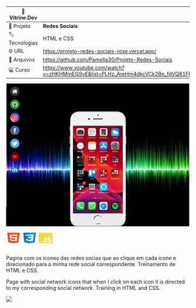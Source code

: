 | 🚀 Vitrine.Dev | | 
| -------------  | --- |
| 📌 Projeto | **Redes Sociais**
| :label: Tecnologias | HTML e CSS
| :globe_with_meridians: URL | https://projeto-redes-sociais-rose.vercel.app/
| :file_folder: Arquivos |  https://github.com/Pamella30/Projeto-Redes-Sociais
| :computer: Curso | https://www.youtube.com/watch?v=zHKHMmEG9vE&list=PLHz_AreHm4dkcVCk2Bn_fdVQ81Fkrh6WT

<!-- Inserir imagem com a #vitrinedev ao final do link -->
![](https://raw.githubusercontent.com/Pamella30/Projeto-Redes-Sociais/main/redes-sociais.png#vitrinedev)

<div style="display: inline_block">
  <img align="center" alt="Rafa-HTML" height="30" width="40" src="https://raw.githubusercontent.com/devicons/devicon/master/icons/html5/html5-original.svg">
  <img align="center" alt="Rafa-CSS" height="30" width="40" src="https://raw.githubusercontent.com/devicons/devicon/master/icons/css3/css3-original.svg">
  <img align="center" alt="Rafa-Js" height="30" width="40" src="https://raw.githubusercontent.com/devicons/devicon/master/icons/javascript/javascript-plain.svg">
<div><br>
  
Pagina com os icones das redes socias que ao clique em cada icone e direcionado para a minha rede social correspondente. 
Treinamento de HTML e CSS.
  
Page with social network icons that when I click on each icon it is directed to my corresponding social network.
Training in HTML and CSS.

<div>
    <a href="https://www.linkedin.com/in/pamella-oliveira-cruz" target="_blank"><img src="https://img.shields.io/badge/-LinkedIn-%230077B5?style=for-the-badge&logo=linkedin&logoColor=white" target="_blank"></a> 
<div>
